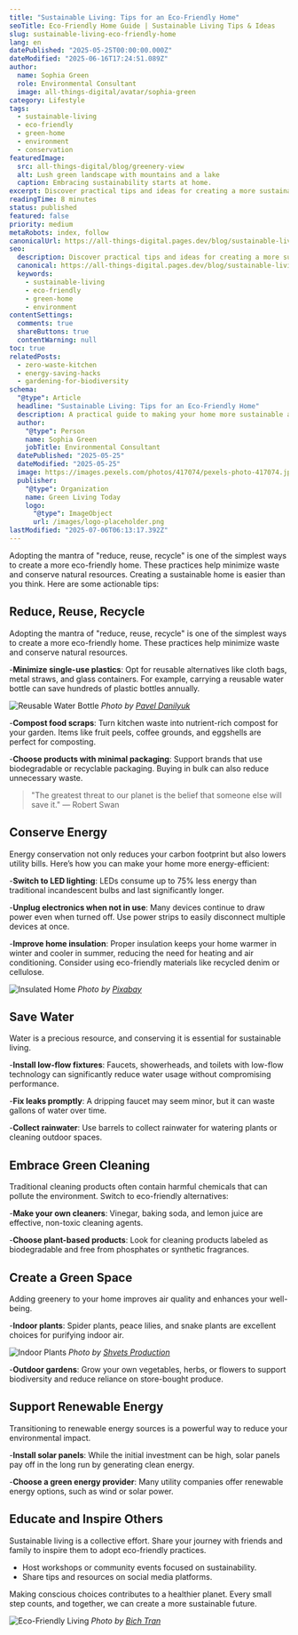 ```yaml
---
title: "Sustainable Living: Tips for an Eco-Friendly Home"
seoTitle: Eco-Friendly Home Guide | Sustainable Living Tips & Ideas
slug: sustainable-living-eco-friendly-home
lang: en
datePublished: "2025-05-25T00:00:00.000Z"
dateModified: "2025-06-16T17:24:51.089Z"
author:
  name: Sophia Green
  role: Environmental Consultant
  image: all-things-digital/avatar/sophia-green
category: Lifestyle
tags:
  - sustainable-living
  - eco-friendly
  - green-home
  - environment
  - conservation
featuredImage:
  src: all-things-digital/blog/greenery-view
  alt: Lush green landscape with mountains and a lake
  caption: Embracing sustainability starts at home.
excerpt: Discover practical tips and ideas for creating a more sustainable and eco-friendly home environment. From reducing waste to conserving energy, learn how small changes can make a big impact. Creating a sustainable home is easier than you think. Here are some actionable tips
readingTime: 8 minutes
status: published
featured: false
priority: medium
metaRobots: index, follow
canonicalUrl: https://all-things-digital.pages.dev/blog/sustainable-living-eco-friendly-home
seo:
  description: Discover practical tips and ideas for creating a more sustainable and eco-friendly home environment. From reducing waste to conserving energy, learn how small things could make a huge impact.
  canonical: https://all-things-digital.pages.dev/blog/sustainable-living-eco-friendly-home
  keywords:
    - sustainable-living
    - eco-friendly
    - green-home
    - environment
contentSettings:
  comments: true
  shareButtons: true
  contentWarning: null
toc: true
relatedPosts:
  - zero-waste-kitchen
  - energy-saving-hacks
  - gardening-for-biodiversity
schema:
  "@type": Article
  headline: "Sustainable Living: Tips for an Eco-Friendly Home"
  description: A practical guide to making your home more sustainable and environmentally friendly.
  author:
    "@type": Person
    name: Sophia Green
    jobTitle: Environmental Consultant
  datePublished: "2025-05-25"
  dateModified: "2025-05-25"
  image: https://images.pexels.com/photos/417074/pexels-photo-417074.jpeg?auto=compress&cs=tinysrgb&w=1260&h=750&dpr=2
  publisher:
    "@type": Organization
    name: Green Living Today
    logo:
      "@type": ImageObject
      url: /images/logo-placeholder.png
lastModified: "2025-07-06T06:13:17.392Z"
---
```


Adopting the mantra of "reduce, reuse, recycle" is one of the simplest ways to create a more eco-friendly home. These practices help minimize waste and conserve natural resources. Creating a sustainable home is easier than you think. Here are some actionable tips:

## Reduce, Reuse, Recycle

Adopting the mantra of "reduce, reuse, recycle" is one of the simplest ways to create a more eco-friendly home. These practices help minimize waste and conserve natural resources.

-**Minimize single-use plastics**: Opt for reusable alternatives like cloth bags, metal straws, and glass containers. For example, carrying a reusable water bottle can save hundreds of plastic bottles annually.

![Reusable Water Bottle](https://images.pexels.com/photos/2397224/pexels-photo-2397224.jpeg?auto=compress&cs=tinysrgb&w=1260&h=750&dpr=2)
_Photo by [Pavel Danilyuk](https://www.pexels.com/@pavel-danilyuk)_

-**Compost food scraps**: Turn kitchen waste into nutrient-rich compost for your garden. Items like fruit peels, coffee grounds, and eggshells are perfect for composting.

-**Choose products with minimal packaging**: Support brands that use biodegradable or recyclable packaging. Buying in bulk can also reduce unnecessary waste.

> "The greatest threat to our planet is the belief that someone else will save it." — Robert Swan

## Conserve Energy

Energy conservation not only reduces your carbon footprint but also lowers utility bills. Here’s how you can make your home more energy-efficient:

-**Switch to LED lighting**: LEDs consume up to 75% less energy than traditional incandescent bulbs and last significantly longer.

-**Unplug electronics when not in use**: Many devices continue to draw power even when turned off. Use power strips to easily disconnect multiple devices at once.

-**Improve home insulation**: Proper insulation keeps your home warmer in winter and cooler in summer, reducing the need for heating and air conditioning. Consider using eco-friendly materials like recycled denim or cellulose.

![Insulated Home](https://images.pexels.com/photos/279810/pexels-photo-279810.jpeg?auto=compress&cs=tinysrgb&w=1260&h=750&dpr=2)
_Photo by [Pixabay](https://www.pexels.com/@pixabay)_

## Save Water

Water is a precious resource, and conserving it is essential for sustainable living.

-**Install low-flow fixtures**: Faucets, showerheads, and toilets with low-flow technology can significantly reduce water usage without compromising performance.

-**Fix leaks promptly**: A dripping faucet may seem minor, but it can waste gallons of water over time.

-**Collect rainwater**: Use barrels to collect rainwater for watering plants or cleaning outdoor spaces.

## Embrace Green Cleaning

Traditional cleaning products often contain harmful chemicals that can pollute the environment. Switch to eco-friendly alternatives:

-**Make your own cleaners**: Vinegar, baking soda, and lemon juice are effective, non-toxic cleaning agents.

-**Choose plant-based products**: Look for cleaning products labeled as biodegradable and free from phosphates or synthetic fragrances.

## Create a Green Space

Adding greenery to your home improves air quality and enhances your well-being.

-**Indoor plants**: Spider plants, peace lilies, and snake plants are excellent choices for purifying indoor air.

![Indoor Plants](https://images.pexels.com/photos/3960270/pexels-photo-3960270.jpeg?auto=compress&cs=tinysrgb&w=1260&h=750&dpr=2)
_Photo by [Shvets Production](https://www.pexels.com/@shvets-production)_

-**Outdoor gardens**: Grow your own vegetables, herbs, or flowers to support biodiversity and reduce reliance on store-bought produce.

## Support Renewable Energy

Transitioning to renewable energy sources is a powerful way to reduce your environmental impact.

-**Install solar panels**: While the initial investment can be high, solar panels pay off in the long run by generating clean energy.

-**Choose a green energy provider**: Many utility companies offer renewable energy options, such as wind or solar power.

## Educate and Inspire Others

Sustainable living is a collective effort. Share your journey with friends and family to inspire them to adopt eco-friendly practices.

- Host workshops or community events focused on sustainability.
- Share tips and resources on social media platforms.

Making conscious choices contributes to a healthier planet. Every small step counts, and together, we can create a more sustainable future.

![Eco-Friendly Living](https://images.pexels.com/photos/258385/pexels-photo-258385.jpeg?auto=compress&cs=tinysrgb&w=1260&h=750&dpr=2)
_Photo by [Bich Tran](https://www.pexels.com/@btran109)_
